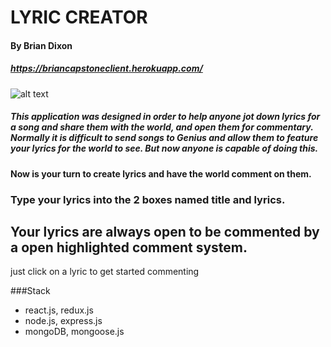 # LYRIC CREATOR

#### By Brian Dixon

##### https://briancapstoneclient.herokuapp.com/

![alt text](https://github.com/thinkful-ei21/brian-reactcapstone-client/tree/cards/img1.png "image 1")

##### This application was designed in order to help anyone jot down lyrics for a song and share them with the world, and open them for commentary. Normally it is difficult to send songs to Genius and allow them to feature your lyrics for the world to see. But now anyone is capable of doing this.

#### Now is your turn to create lyrics and have the world comment on them.

### Type your lyrics into the 2 boxes named title and lyrics.
## Your lyrics are always open to be commented by a open highlighted comment system.
just click on a lyric to get started commenting

###Stack
- react.js, redux.js
- node.js, express.js
- mongoDB, mongoose.js

